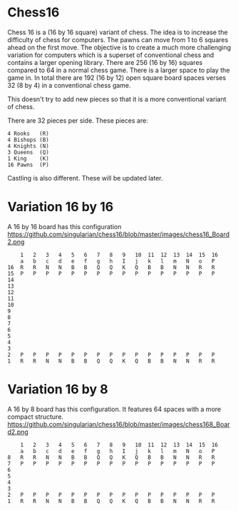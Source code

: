 Chess16
=======

Chess 16 is a (16 by 16 square) variant of chess.
The idea is to increase the difficulty of chess for computers.
The pawns can move from 1 to 6 squares ahead on the first move.
The objective is to create a much more challenging variation
for computers which is a superset of conventional chess and contains a larger opening library.
There are 256 (16 by 16) squares compared to 64 in a normal chess game. There is a larger space to
play the game in. In total there are 192 (16 by 12) open square board spaces verses 32 (8 by 4) in a conventional
chess game.

This doesn't try to add new pieces so that it is a more conventional variant of chess. 

There are 32 pieces per side. These pieces are: 

	4 Rooks   (R)
	4 Bishops (B)
	4 Knights (N)
	3 Queens  (Q)
	1 King    (K)
	16 Pawns  (P)

 
Castling is also different. These will be updated later.

# Variation 16 by 16

A 16 by 16 board has this configuration
https://github.com/singularian/chess16/blob/master/images/chess16_Board2.png


		1	2	3	4	5	6	7	8	9	10	11	12	13	14	15	16
		a	b	c	d	e	f	g	h	I	j	k	l	m	N	o	P
	16	R	R	N	N	B	B	Q	Q	K	Q	B	B	N	N	R	R
	15	P	P	P	P	P	P	P	P	P	P	P	P	P	P	P	P
	14																
	13																
	12																
	11																
	10																
	9																
	8																
	7																
	6																
	5																
	4																
	3																
	2	P	P	P	P	P	P	P	P	P	P	P	P	P	P	P	P
	1	R	R	N	N	B	B	Q	Q	K	Q	B	B	N	N	R	R

# Variation 16 by 8

A 16 by 8 board has this configuration. It features 64 spaces with a more compact structure.
https://github.com/singularian/chess16/blob/master/images/chess168_Board2.png


		1	2	3	4	5	6	7	8	9	10	11	12	13	14	15	16
		a	b	c	d	e	f	g	h	I	j	k	l	m	N	o	P
	8	R	R	N	N	B	B	Q	Q	K	Q	B	B	N	N	R	R
	7	P	P	P	P	P	P	P	P	P	P	P	P	P	P	P	P																																
	6																
	5																
	4																
	3																
	2	P	P	P	P	P	P	P	P	P	P	P	P	P	P	P	P
	1	R	R	N	N	B	B	Q	Q	K	Q	B	B	N	N	R	R


